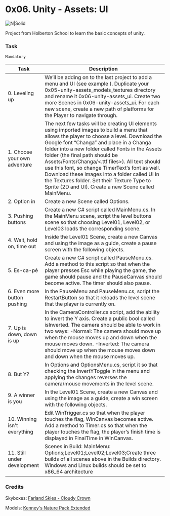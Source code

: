 # 0x06. Unity - Assets: UI

![N|Solid](https://upload.wikimedia.org/wikipedia/commons/thumb/1/19/Unity_Technologies_logo.svg/413px-Unity_Technologies_logo.svg.png)

Project from Holberton School to learn the basic concepts of unity.

### Task

`Mandatory`

| Task | Description |
| ---- | ----------- |
| 0. Leveling up | We’ll be adding on to the last project to add a menu and UI (see example ). Duplicate your 0x05-unity-assets_models_textures directory and rename it 0x06-unity-assets_ui. Create two more Scenes in 0x06-unity-assets_ui. For each new scene, create a new path of platforms for the Player to navigate through. |
| 1. Choose your own adventure | The next few tasks will be creating UI elements using imported images to build a menu that allows the player to choose a level. Download the Google font “Changa” and place in a Changa folder into a new folder called Fonts in the Assets folder (the final path should be Assets/Fonts/Changa/<.ttf files>). All text should use this font, so change TimerText‘s font as well. Download these images into a folder called UI in the Textures folder. Set their Texture Type to Sprite (2D and UI). Create a new Scene called MainMenu. |
| 2. Option in | Create a new Scene called Options. |
| 3. Pushing buttons | Create a new C# script called MainMenu.cs. In the MainMenu scene, script the level buttons scene so that choosing Level01, Level02, or Level03 loads the corresponding scene. |
| 4. Wait, hold on, time out | Inside the Level01 Scene, create a new Canvas and using the image as a guide, create a pause screen with the following objects. |
| 5. Es-ca-pé | Create a new C# script called PauseMenu.cs. Add a method to this script so that when the player presses Esc while playing the game, the game should pause and the PauseCanvas should become active. The timer should also pause. |
| 6. Even more button pushing | In the PauseMenu and PauseMenu.cs, script the RestartButton so that it reloads the level scene that the player is currently on. |
| 7. Up is down, down is up | In the CameraController.cs script, add the ability to invert the Y axis. Create a public bool called isInverted. The camera should be able to work in two ways: -Normal: The camera should move up when the mouse moves up and down when the mouse moves down. -Inverted: The camera should move up when the mouse moves down and down when the mouse moves up. |
| 8. But Y? | In Options and OptionsMenu.cs, script it so that checking the InvertYToggle in the menu and applying the changes reverses the camera/mouse movements in the level scene. |
| 9. A winner is you | In the Level01 Scene, create a new Canvas and using the image as a guide, create a win screen with the following objects. |
| 10. Winning isn't everything | Edit WinTrigger.cs so that when the player touches the flag, WinCanvas becomes active. Add a method to Timer.cs so that when the player touches the flag, the player’s finish time is displayed in FinalTime in WinCanvas. |
| 11. Still under development | Scenes in Build: MainMenu: Options;Level01;Level02;Level03;Create three builds of all scenes above in the Builds directory. Windows and Linux builds should be set to x86_64 architecture |

### Credits

Skyboxes: [Farland Skies - Cloudy Crown](https://assetstore.unity.com/packages/2d/textures-materials/sky/farland-skies-cloudy-crown-60004)

Models: [Kenney's Nature Pack Extended](https://kenney.nl/assets/nature-pack-extended)